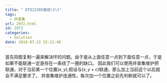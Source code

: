 ```yaml
---
title: " DTOJ2385路径\t\t"
tags:
  - 并查集
url: 2972.html
id: 2972
categories:
  - Solution
date: 2018-07-22 15:11:48
---
```


首先将图复制一遍来解决环的问题。由于是从上面任意一点到下面任意一点，于是如果不能联通一定是存在一条绕了一圈的缺口。 因此我们可以使用并查集维护把联通，对于当前某一个位置$(x,y)$,假设与$(x,y+c)$联通，那么加上当前这个以后就会不满足要求了。 并查集维护连通性，每次加一个位置之前先判断就可以了。